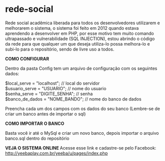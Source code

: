 # rede-social
Rede social acadêmica liberada para todos os desenvolvedores utilizarem e melhorarem o sistema, o sistema foi feito em 2012 quando estava aprendendo a desenvolver em PHP, por esse motivo tem muito comando ultrapassado e vulnerabilidade (SQL INJECTION), estou abrindo o código da rede para que qualquer um que deseja utiliza-lo possa melhora-lo e subi-lo para o repositório, sendo de livre uso a todos.

<b>COMO CONFIGURAR</b>

Dentro da pasta Config tem um arquivo de configuração com os seguintes dados:

$local_serve = "localhost"; 	 // local do servidor <br />
$usuario_serve = "USUARIO";		 // nome do usuario <br />
$senha_serve = "DIGITE_SENHA";			 	 // senha <br />
$banco_de_dados = "NOME_BANDO"; 	 // nome do banco de dados <br />

Preencha cada um dos campos com os dados do seu banco (Lembre-se de criar um banco antes de importar o sql)

<b>COMO IMPORTAR O BANCO</b>

Basta você ir até o MySql e criar um novo banco, depois importar o arquivo banco.sql dentro do repositório

<b> VEJA O SISTEMA ONLINE </b>
Acesse esse link e cadastre-se pelo Facebook: http://yeebaplay.com.br/yeeba/u/pages/index.php


